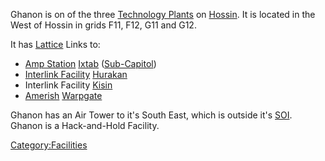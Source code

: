 Ghanon is on of the three [Technology
Plants](Technology_Plant.md) on [Hossin](Hossin.md). It
is located in the West of Hossin in grids F11, F12, G11 and G12.

It has [Lattice](Lattice.md) Links to:

- [Amp Station](Amp_Station.md) [Ixtab](Ixtab.md)
  ([Sub-Capitol](Sub-Capitol.md))
- [Interlink Facility](Interlink.md)
  [Hurakan](Hurakan.md)
- Interlink Facility [Kisin](Kisin.md)
- [Amerish](Amerish.md) [Warpgate](Warpgate.md)

Ghanon has an Air Tower to it's South East, which is outside it's
[SOI](Sphere_of_Influence.md). Ghanon is a Hack-and-Hold Facility.

[Category:Facilities](Category:Facilities.md)
